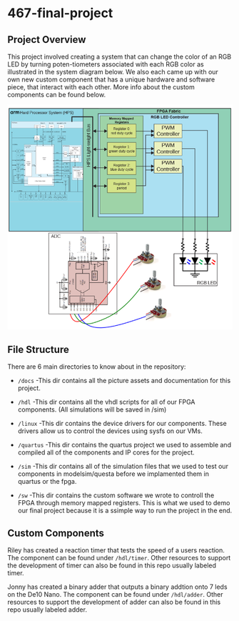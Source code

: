 # 467-final-project

## Project Overview
This project involved creating a system that can change the color of an RGB LED by turning poten-tiometers associated with each RGB color as illustrated in the system diagram below. We also each came up with our
own new custom component that has a unique hardware and software piece, that interact with each other. More info about the custom
components can be found below.

![System Overview](/docs/assets/pwm_system_overview.png)

## File Structure
There are 6 main directories to know about in the repository:
- `/docs`     -This dir contains all the picture assets and documentation for this project.

- `/hdl`      -This dir contains all the vhdl scripts for all of our FPGA components. (All simulations will be saved in /sim)

- `/linux`    -This dir contains the device drivers for our components. These drivers allow us to control the devices using sysfs on our VMs.

- `/quartus`  -This dir contains the quartus project we used to assemble and compiled all of the components and IP cores for the project. 

- `/sim`      -This dir contains all of the simulation files that we used to test our components in modelsim/questa before we implamented them in quartus or the fpga.

- `/sw`       -This dir contains the custom software we wrote to controll the FPGA through memory mapped registers. This is what we used to demo our final project because it is a ssimple way to run the project in the end.

## Custom Components
Riley has created a reaction timer that tests the speed of a users reaction. 
The component can be found under `/hdl/timer`. Other resources to support the development
of timer can also be found in this repo usually labeled timer.

Jonny has created a binary adder that outputs a binary addtion onto 7 leds on the De10 Nano. 
The component can be found under `/hdl/adder`. Other resources to support the development
of adder can also be found in this repo usually labeled adder.

